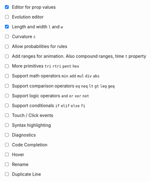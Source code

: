 - [x] Editor for prop values
- [ ] Evolution editor
- [x] Length and width `l` and `w`
- [ ] Curvature `c`
- [ ] Allow probabilities for rules 
- [ ] Add ranges for animation. Also compound ranges, time `t` property
- [ ] More primitives `tri` `rtri` `pent` `hex`
- [ ] Support math operators `min` `add` `mul` `div` `abs`
- [ ] Support comparison operators `eq` `neq` `lt` `gt` `leq` `geq`
- [ ] Support logic operators `and` `or` `xor` `not`
- [ ] Support conditionals `if` `elif`  `else` `fi`

- [ ] Touch / Click events

- [ ] Syntax highlighting
- [ ] Diagnostics
- [ ] Code Completion
- [ ] Hover
- [ ] Rename
- [ ] Duplicate Line